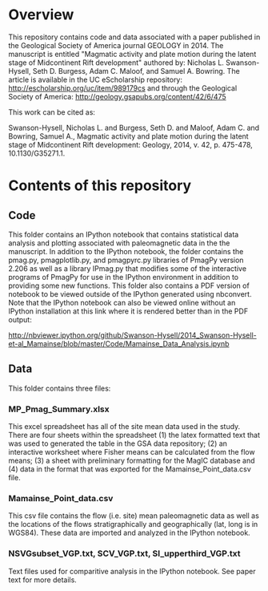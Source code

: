 Overview
===============================
This repository contains code and data associated with a paper published in the Geological Society of America journal GEOLOGY in 2014. The manuscript is entitled "Magmatic activity and plate motion during the latent stage of Midcontinent Rift development" authored by: Nicholas L. Swanson-Hysell, Seth D. Burgess, Adam C. Maloof, and Samuel A. Bowring. The article is available in the UC eScholarship repository: http://escholarship.org/uc/item/989179cs and through the Geological Society of America: http://geology.gsapubs.org/content/42/6/475

This work can be cited as:

Swanson-Hysell, Nicholas L. and Burgess, Seth D. and Maloof, Adam C. and Bowring, Samuel A., Magmatic activity and plate motion during the latent stage of Midcontinent Rift development: Geology, 2014, v. 42, p. 475-478, 10.1130/G35271.1.

Contents of this repository
===============================

Code
-------------------------------
This folder contains an IPython notebook that contains statistical data analysis and plotting associated with paleomagnetic data in the the manuscript. In addition to the IPython notebook, the folder contains the pmag.py, pmagplotlib.py, and pmagpyrc.py libraries of PmagPy version 2.206 as well as a library IPmag.py that modifies some of the interactive programs of PmagPy for use in the IPython environment in addition to providing some new functions. This folder also contains a PDF version of notebook to be viewed outside of the IPython generated using nbconvert. Note that the IPython notebook can also be viewed online without an IPython installation at this link where it is rendered better than in the PDF output:

http://nbviewer.ipython.org/github/Swanson-Hysell/2014_Swanson-Hysell-et-al_Mamainse/blob/master/Code/Mamainse_Data_Analysis.ipynb

Data
-------------------------------
This folder contains three files:
### MP_Pmag_Summary.xlsx ###
This excel spreadsheet has all of the site mean data used in the study. There are four sheets within the spreadsheet (1) the latex formatted text that was used to generated the table in the GSA data repository; (2) an interactive worksheet where Fisher means can be calculated from the flow means; (3) a sheet with preliminary formatting for the MagIC database and (4) data in the format that was exported for the Mamainse_Point_data.csv file.
### Mamainse_Point_data.csv ###
This csv file contains the flow (i.e. site) mean paleomagnetic data as well as the locations of the flows stratigraphically and geographically (lat, long is in WGS84). These data are imported and analyzed in the IPython notebook.
### NSVGsubset_VGP.txt, SCV_VGP.txt, SI_upperthird_VGP.txt ###
Text files used for comparitive analysis in the IPython notebook. See paper text for more details.

